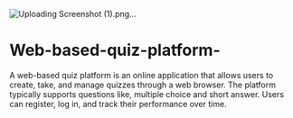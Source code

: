 ![Uploading Screenshot (1).png…]()
# Web-based-quiz-platform-
A web-based quiz platform is an online application that allows users to create, take, and manage quizzes through a web browser. The platform typically supports questions like,  multiple choice and short answer. Users can register, log in, and track their performance over time.
